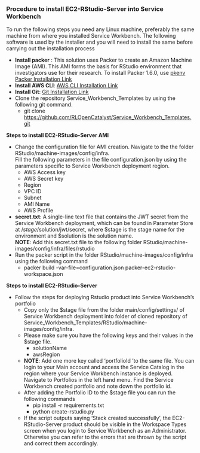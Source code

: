 ### Procedure to install EC2-RStudio-Server into Service Workbench

To run the following steps you need any Linux machine, preferably the same machine from where you installed Service Workbench. The following software is used by the installer and you will need to install the same before carrying out the installation process

 * **Install packer** : This solution uses Packer to create an Amazon Machine Image (AMI). This AMI forms the basis for RStudio environment that investigators use for their research.
To install Packer 1.6.0, use [pkenv](https://github.com/iamhsa/pkenv) 
[Packer Installation Link](https://learn.hashicorp.com/tutorials/packer/get-started-install-cli)
 * **Install AWS CLI**: [AWS  CLI Installation Link](https://docs.aws.amazon.com/cli/latest/userguide/cli-chap-install.html)
 *  **Install Git**: [Git Installation Link](https://git-scm.com/book/en/v2/Getting-Started-Installing-Git)
 * Clone the repository Service_Workbench_Templates by using the following git command. <br />
    - git clone https://github.com/RLOpenCatalyst/Service_Workbench_Templates.git

**Steps to install EC2-RStudio-Server AMI**

 * Change the configuration file for AMI creation.
Navigate to the the folder RStudio/machine-images/config/infra. <br />
Fill the following parameters in the file configuration.json by using the parameters specific to Service Workbench deployment region.
	- AWS Access key
	- AWS Secret key
	- Region
	- VPC ID
	- Subnet
	- AMI Name
	- AWS Profile
 * **secret.txt**: A single-line text file that contains the JWT secret from the Service Workbench deployment, which can be found in Parameter Store at /$stage/$solution/jwt/secret, where $stage is the stage name for the environment and $solution is the solution name. <br />
**NOTE**: Add this secret.txt file to the following folder RStudio/machine-images/config/infra/files/rstudio
 * Run the packer script in the folder RStudio/machine-images/config/infra using the following command
    - packer build -var-file=configuration.json packer-ec2-rstudio-workspace.json

**Steps to install EC2-RStudio-Server**

 * Follow the steps for deploying Rstudio product into Service Workbench’s portfolio
    * Copy only the $stage file from the folder main/config/settings/ of
    Service Workbench deployment into folder of cloned repository of
    Service_Workbench_Templates/RStudio/machine-images/config/infra.
    * Please make sure you have the following keys and their values in the
    $stage file.
        -   solutionName
        -   awsRegion
    * **NOTE**: Add one more key called ‘portfolioId ’to the same file. You can login to your Main account and access the Service Catalog in the region where your Service Workbench instance is deployed. Navigate to Portfolios in the left hand menu. Find the Service Workbench created portfolio and note down the portfolio id.
    * After adding the Portfolio ID to the $stage file you can run the
    following commands 	
        -  pip install -r requirements.txt  	 
        -  python create-rstudio.py
    * If the script outputs saying ‘Stack created successfully’, the EC2-RStudio-Server product should be visible in the Workspace Types screen when you login to Service Workbench as an Administrator. Otherwise you can refer to the errors that are thrown by the script and correct them accordingly.